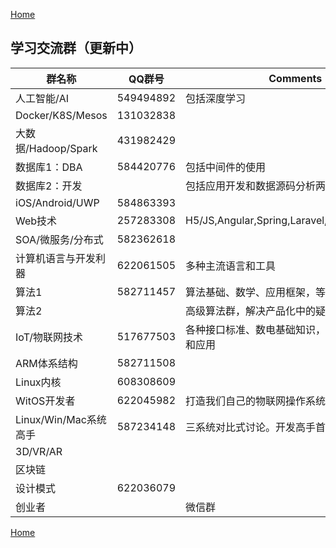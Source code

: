 [Home](/)

## 学习交流群（更新中）

群名称|QQ群号|Comments
-------|-----|---------
人工智能/AI|549494892|包括深度学习
Docker/K8S/Mesos|131032838|
大数据/Hadoop/Spark|431982429|
数据库1：DBA|584420776|包括中间件的使用
数据库2：开发||包括应用开发和数据源码分析两个层面
iOS/Android/UWP|584863393|
Web技术|257283308|H5/JS,Angular,Spring,Laravel,Django,Rails,etc.
SOA/微服务/分布式|582362618|
计算机语言与开发利器|622061505|多种主流语言和工具
算法1|582711457|算法基础、数学、应用框架，等
算法2||高级算法群，解决产品化中的疑难点
IoT/物联网技术|517677503|各种接口标准、数电基础知识，以及物联网协议和应用
ARM体系结构|582711508|
Linux内核|608308609|
WitOS开发者|622045982|打造我们自己的物联网操作系统
Linux/Win/Mac系统高手|587234148|三系统对比式讨论。开发高手首先得是系统高手
3D/VR/AR||
区块链||
设计模式|622036079|
创业者||微信群

[Home](/)
